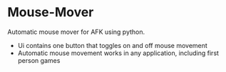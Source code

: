 # Mouse-Mover
Automatic mouse mover for AFK using python.

 - Ui contains one button that toggles on and off mouse movement
 - Automatic mouse movement works in any application, including first person games
